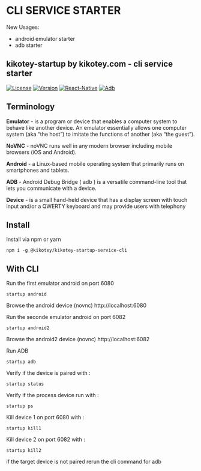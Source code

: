  CLI SERVICE STARTER
=====================

New Usages:
 - android emulator starter
 - adb starter

## kikotey-startup by kikotey.com - cli service starter 

[![License](https://img.shields.io/badge/License-Apache%202.0-blue.svg)](https://opensource.org/licenses/Apache2.0)
[![Version](https://img.shields.io/badge/node-%3E%3D%2012-brightgreen)](https://nodejs.org/)
[![React-Native](https://reactnative.dev/docs/environment-setup?guide=native)](https://reactnative.dev/docs/environment-setup?guide=native)
[![Adb](https://developer.android.com/tools/adb)](https://developer.android.com/tools/adb)


## Terminology

**Emulator** -  is a program or device that enables a computer system to behave like another device. An emulator essentially allows one computer system (aka “the host”) to imitate the functions of another (aka “the guest”).

**NoVNC** - noVNC runs well in any modern browser including mobile browsers (iOS and Android).

**Android** - a Linux-based mobile operating system that primarily runs on smartphones and tablets. 

**ADB** - Android Debug Bridge ( adb ) is a versatile command-line tool that lets you communicate with a device. 

**Device** -  is a small hand-held device that has a display screen with touch input and/or a QWERTY keyboard and may provide users with telephony


## Install

Install via npm or yarn

```
npm i -g @kikotey/kikotey-startup-service-cli
```


## With CLI


Run the first emulator android on port 6080
```
startup android
```
Browse the android device (novnc) http://localhost:6080


Run the seconde emulator android on port 6082
```
startup android2
```
Browse the android2 device (novnc) http://localhost:6082


Run ADB
```
startup adb
```

Verify if the device is paired with : 
```
startup status
```

Verify if the process device run with : 
```
startup ps
```

Kill device 1 on port 6080 with : 
```
startup kill1
```

Kill device 2 on port 6082 with : 
```
startup kill2
```



if the target device is not paired rerun the cli command for adb


